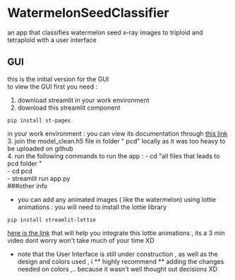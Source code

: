# WatermelonSeedClassifier
an app that classifies watermelon seed x-ray images to triploid and tetraploid with a user interface <br />
## GUI <br />
this is the initial version for the GUI <br />
to view the GUI first you need : <br />
1. download streamlit in your work environment <br />
2. download this streamlit component <br />
```
pip install st-pages 
``` 
in your work environment : you can view its documentation through [this link](https://github.com/blackary/st_pages ) <br />
3. join the model_clean.h5 file in folder " pcd" locally as it was too heavy to be uploaded on github <br />
4. run the following commands to run the app : - cd "all files that leads to pcd folder " <br />
                                               - cd pcd<br />
                                               - streamlit run app.py<br />
###other info<br />
* you can add any  animated images ( like the watermelon) using lottie animations : you will need to install the lottie library<br />

```
pip install streamlit-lottie
```
[here is the link](https://www.youtube.com/watch?v=TXSOitGoINE) that will help you integrate this lottie animations , its a 3 min video dont worry won't take much of your time XD 
* note that the User Interface is still under construction , as well as the design and colors used , i ** highly recommend ** adding the changes needed on colors ,.. because it wasn't  well thought out decisions XD 


